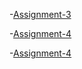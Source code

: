 <!-- Assignments -->

-[Assignment-3](https://jackmcmillan21.github.io/Assignment_3/index.html)

-[Assignment-4](https://jackmcmillan21.github.io/Assignment_4/index.html)

-[Assignment-4](https://jackmcmillan21.github.io/Assignment_5/index.html)